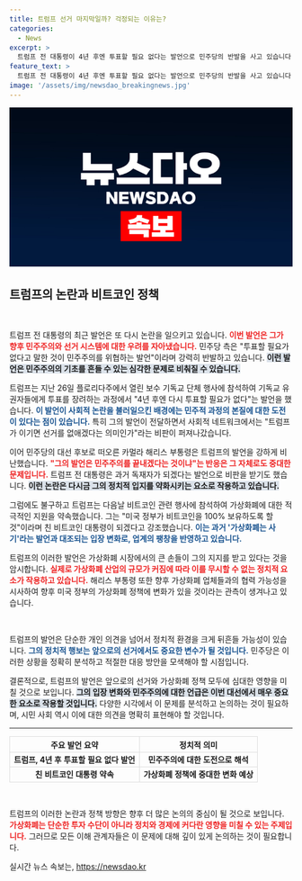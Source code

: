 ```yaml
---
title: 트럼프 선거 마지막일까? 걱정되는 이유는?
categories:
  - News
excerpt: >
  트럼프 전 대통령이 4년 후엔 투표할 필요 없다는 발언으로 민주당의 반발을 사고 있습니다. 그는 또한 친 비트코인 대통령이 되겠다고 약속하며 정책 변화의 가속도를 예고했습니다. 이 발언들이 미치게 될 정치적 파장은? 클릭해 자세한 내용을 확인하세요!
feature_text: >
  트럼프 전 대통령이 4년 후엔 투표할 필요 없다는 발언으로 민주당의 반발을 사고 있습니다. 그는 또한 친 비트코인 대통령이 되겠다고 약속하며 정책 변화의 가속도를 예고했습니다. 이 발언들이 미치게 될 정치적 파장은? 클릭해 자세한 내용을 확인하세요!
image: '/assets/img/newsdao_breakingnews.jpg'
---
```


<p><img src="/assets/img/newsdao_breakingnews.jpg" alt="implanttips 속보" /></p>

<h2 data-ke-size="size26">트럼프의 논란과 비트코인 정책</h2>

<p data-ke-size="size16">&nbsp;</p>

<p>트럼프 전 대통령의 최근 발언은 또 다시 논란을 일으키고 있습니다. <b><span style="color: #ee2323;">이번 발언은 그가 향후 민주주의와 선거 시스템에 대한 우려를 자아냈습니다.</span></b> 민주당 측은 "투표할 필요가 없다고 말한 것이 민주주의를 위협하는 발언"이라며 강력히 반발하고 있습니다. <b><span style="background-color: #21538527;">이런 발언은 민주주의의 기초를 흔들 수 있는 심각한 문제로 비춰질 수 있습니다.</span></b> </p>

<p>트럼프는 지난 26일 플로리다주에서 열린 보수 기독교 단체 행사에 참석하여 기독교 유권자들에게 투표를 장려하는 과정에서 "4년 후엔 다시 투표할 필요가 없다"는 발언을 했습니다. <b><span style="color: #1a5490;">이 발언이 사회적 논란을 불러일으킨 배경에는 민주적 과정의 본질에 대한 도전이 있다는 점이 있습니다.</span></b> 특히 그의 발언이 전달하면서 사회적 네트워크에서는 "트럼프가 이기면 선거를 없애겠다는 의미인가"라는 비판이 퍼져나갔습니다. </p>

<p>이어 민주당의 대선 후보로 떠오른 카멀라 해리스 부통령은 트럼프의 발언을 강하게 비난했습니다. <b><span style="color: #ee2323;">"그의 발언은 민주주의를 끝내겠다는 것이냐"는 반응은 그 자체로도 중대한 문제입니다.</span></b> 트럼프 전 대통령은 과거 독재자가 되겠다는 발언으로 비판을 받기도 했습니다. <b><span style="background-color: #21538527;">이런 논란은 다시금 그의 정치적 입지를 약화시키는 요소로 작용하고 있습니다.</span></b> </p>

<p>그럼에도 불구하고 트럼프는 다음날 비트코인 관련 행사에 참석하여 가상화폐에 대한 적극적인 지원을 약속했습니다. 그는 "미국 정부가 비트코인을 100% 보유하도록 할 것"이라며 친 비트코인 대통령이 되겠다고 강조했습니다. <b><span style="color: #1a5490;">이는 과거 '가상화폐는 사기'라는 발언과 대조되는 입장 변화로, 업계의 팽창을 반영하고 있습니다.</span></b></p>

<p>트럼프의 이러한 발언은 가상화폐 시장에서의 큰 손들이 그의 지지를 받고 있다는 것을 암시합니다. <b><span style="color: #ee2323;">실제로 가상화폐 산업의 규모가 커짐에 따라 이를 무시할 수 없는 정치적 요소가 작용하고 있습니다.</span></b> 해리스 부통령 또한 향후 가상화폐 업체들과의 협력 가능성을 시사하여 향후 미국 정부의 가상화폐 정책에 변화가 있을 것이라는 관측이 생겨나고 있습니다. </p>

<p data-ke-size="size16">&nbsp;</p>

<p>트럼프의 발언은 단순한 개인 의견을 넘어서 정치적 환경을 크게 뒤흔들 가능성이 있습니다. <b><span style="color: #1a5490;">그의 정치적 행보는 앞으로의 선거에서도 중요한 변수가 될 것입니다.</span></b> 민주당은 이러한 상황을 정확히 분석하고 적절한 대응 방안을 모색해야 할 시점입니다. </p>

<p>결론적으로, 트럼프의 발언은 앞으로의 선거와 가상화폐 정책 모두에 심대한 영향을 미칠 것으로 보입니다. <b><span style="background-color: #21538527;">그의 입장 변화와 민주주의에 대한 언급은 이번 대선에서 매우 중요한 요소로 작용할 것입니다.</span></b> 다양한 시각에서 이 문제를 분석하고 논의하는 것이 필요하며, 시민 사회 역시 이에 대한 의견을 명확히 표현해야 할 것입니다. </p>

<hr>

<table style="width: 100%; border-collapse: collapse;">
  <tr>
    <th style="text-align: center; border: 1px solid #dddddd;">주요 발언 요약</th>
    <th style="text-align: center; border: 1px solid #dddddd;">정치적 의미</th>
  </tr>
  <tr>
    <td style="text-align: center; border: 1px solid #dddddd;"><b>트럼프, 4년 후 투표할 필요 없다 발언</b></td>
    <td style="text-align: center; border: 1px solid #dddddd;"><b>민주주의에 대한 도전으로 해석</b></td>
  </tr>
  <tr>
    <td style="text-align: center; border: 1px solid #dddddd;"><b>친 비트코인 대통령 약속</b></td>
    <td style="text-align: center; border: 1px solid #dddddd;"><b>가상화폐 정책에 중대한 변화 예상</b></td>
  </tr>
</table>

<p data-ke-size="size16">&nbsp;</p>

<p>트럼프의 이러한 논란과 정책 방향은 향후 더 많은 논의의 중심이 될 것으로 보입니다. <b><span style="color: #ee2323;">가상화폐는 단순한 투자 수단이 아니라 정치와 경제에 커다란 영향을 미칠 수 있는 주제입니다.</span></b> 그러므로 모든 이해 관계자들은 이 문제에 대해 깊이 있게 논의하는 것이 필요합니다.</p>
실시간 뉴스 속보는, <a href="https://newsdao.kr" rel="dofollow">https://newsdao.kr</a>


